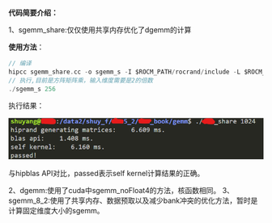 **代码简要介绍：**

1、sgemm_share:仅仅使用共享内存优化了dgemm的计算

**使用方法**：

```c
// 编译
hipcc sgemm_share.cc -o sgemm_s -I $ROCM_PATH/rocrand/include -L $ROCM_PATH/lib -lhipblas -lhiprand
// 执行,目前是方阵矩阵乘，输入维度需要是2的倍数
./sgemm_s 256
```

执行结果：

![image-20230908183322571](image-20230908183322571.png)

与hipblas API对比，passed表示self kernel计算结果的正确。

2、dgemm:使用了cuda中sgemm_noFloat4的方法，核函数相同。
3、sgemm_8_2:使用了共享内存、数据预取以及减少bank冲突的优化方法，暂时是计算固定维度大小的sgemm。

